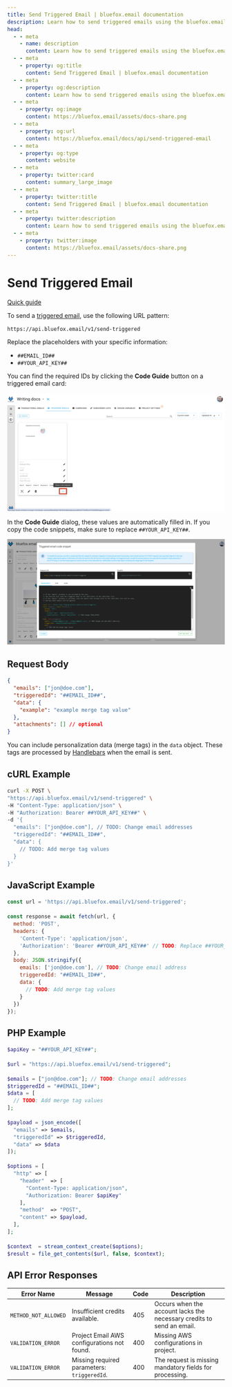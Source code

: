 ```yaml
---
title: Send Triggered Email | bluefox.email documentation
description: Learn how to send triggered emails using the bluefox.email API. Follow the integration guide, use the provided code snippets, and personalize emails with merge tags.
head:
  - - meta
    - name: description
      content: Learn how to send triggered emails using the bluefox.email API. Follow the integration guide, use the provided code snippets, and personalize emails with merge tags.
  - - meta
    - property: og:title
      content: Send Triggered Email | bluefox.email documentation
  - - meta
    - property: og:description
      content: Learn how to send triggered emails using the bluefox.email API. Follow the integration guide, use the provided code snippets, and personalize emails with merge tags.
  - - meta
    - property: og:image
      content: https://bluefox.email/assets/docs-share.png
  - - meta
    - property: og:url
      content: https://bluefox.email/docs/api/send-triggered-email
  - - meta
    - property: og:type
      content: website
  - - meta
    - property: twitter:card
      content: summary_large_image
  - - meta
    - property: twitter:title
      content: Send Triggered Email | bluefox.email documentation
  - - meta
    - property: twitter:description
      content: Learn how to send triggered emails using the bluefox.email API. Follow the integration guide, use the provided code snippets, and personalize emails with merge tags.
  - - meta
    - property: twitter:image
      content: https://bluefox.email/assets/docs-share.png
---
```


# Send Triggered Email
[Quick guide](/docs/projects/triggered-emails.html#triggered-email-integration)

To send a [triggered email](/docs/projects/triggered-emails), use the following URL pattern:

```
https://api.bluefox.email/v1/send-triggered
```

Replace the placeholders with your specific information:
- `##EMAIL_ID##`
- `##YOUR_API_KEY##`

You can find the required IDs by clicking the **Code Guide** button on a triggered email card:

![Screenshot of the highlighted code guide button on a triggered email card.](./triggered-code-guide-button.webp)

In the **Code Guide** dialog, these values are automatically filled in. If you copy the code snippets, make sure to replace `##YOUR_API_KEY##`.

![Screenshot of a code guide dialog for a triggered email](./triggered-code-guide-dialog.webp)

## Request Body
```json
{
  "emails": ["jon@doe.com"],
  "triggeredId": "##EMAIL_ID##",
  "data": {
    "example": "example merge tag value"
  },
  "attachments": [] // optional  
}
```

You can include personalization data (merge tags) in the `data` object. These tags are processed by [Handlebars](https://handlebarsjs.com/) when the email is sent.

## cURL Example
```bash
curl -X POST \
"https://api.bluefox.email/v1/send-triggered" \
-H "Content-Type: application/json" \
-H "Authorization: Bearer ##YOUR_API_KEY##" \
-d '{
  "emails": ["jon@doe.com"], // TODO: Change email addresses
  "triggeredId": "##EMAIL_ID##",
  "data": {
    // TODO: Add merge tag values
  }
}'
```

## JavaScript Example
```javascript
const url = 'https://api.bluefox.email/v1/send-triggered';

const response = await fetch(url, {
  method: 'POST',
  headers: {
    'Content-Type': 'application/json',
    'Authorization': 'Bearer ##YOUR_API_KEY##' // TODO: Replace ##YOUR_API_KEY##
  },
  body: JSON.stringify({
    emails: ['jon@doe.com'], // TODO: Change email address
    triggeredId: "##EMAIL_ID##",
    data: {
      // TODO: Add merge tag values
    }
  })
});
```

## PHP Example
```php
$apiKey = "##YOUR_API_KEY##";

$url = "https://api.bluefox.email/v1/send-triggered";

$emails = ["jon@doe.com"]; // TODO: Change email addresses
$triggeredId = "##EMAIL_ID##";
$data = [
  // TODO: Add merge tag values
];

$payload = json_encode([
  "emails" => $emails,
  "triggeredId" => $triggeredId,
  "data" => $data
]);

$options = [
  "http" => [
    "header"  => [
      "Content-Type: application/json",
      "Authorization: Bearer $apiKey"
    ],
    "method"  => "POST",
    "content" => $payload,
  ],
];

$context  = stream_context_create($options);
$result = file_get_contents($url, false, $context);
```


## API Error Responses  

| Error Name                          | Message                                                                 | Code | Description |
|--------------------------------------|-------------------------------------------------------------------------|------|-------------|
| `METHOD_NOT_ALLOWED`              | Insufficient credits available.                                         | 405  | Occurs when the account lacks the necessary credits to send an email. |
| `VALIDATION_ERROR`| Project Email AWS configurations not found.                             | 400  | Missing AWS configurations in project. |
| `VALIDATION_ERROR`       | Missing required parameters: `triggeredId`.             | 400  | The request is missing mandatory fields for processing. |
